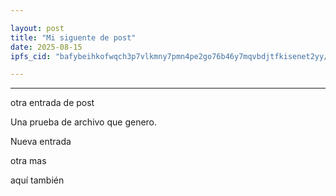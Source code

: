 ```yaml
---

layout: post
title: "Mi siguente de post"
date: 2025-08-15
ipfs_cid: "bafybeihkofwqch3p7vlkmny7pmn4pe2go76b46y7mqvbdjtfkisenet2yy/btctoday100k.png"

---
```


---


otra entrada de post

Una prueba de archivo que genero.

Nueva entrada

otra mas

aquí también
